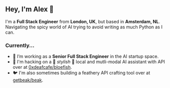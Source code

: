 ## Hey, I'm Alex 👋

I'm a **Full Stack Engineer** from **London, UK**, but based in **Amsterdam, NL**. Navigating the spicy world of AI trying to avoid writing as much Python as I can. 

### Currently...

- 🏢 I’m working as a **Senior Full Stack Engineer** in the AI startup space.
- 🐡 I'm hacking on a 💅 *stylish* 💅 local and mutli-modal AI assistant with API over at [0xdeafcafe/bloefish](https://github.com/0xdeafcafe/bloefish).
- 🐦 I'm also sometimes building a feathery API crafting tool over at [getbeak/beak](https://github.com/getbeak/beak).
